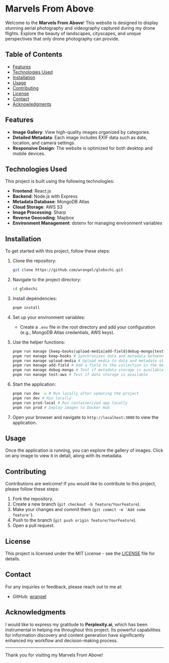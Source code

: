 # Marvels From Above

Welcome to the **Marvels From Above**! This website is designed to display stunning aerial photography and videography captured during my drone flights. Explore the beauty of landscapes, cityscapes, and unique perspectives that only drone photography can provide.

## Table of Contents

- [Features](#features)
- [Technologies Used](#technologies-used)
- [Installation](#installation)
- [Usage](#usage)
- [Contributing](#contributing)
- [License](#license)
- [Contact](#contact)
- [Acknowledgments](#acknowledgments)

## Features

- **Image Gallery**: View high-quality images organized by categories.
- **Detailed Metadata**: Each image includes EXIF data such as date, location, and camera settings.
- **Responsive Design**: The website is optimized for both desktop and mobile devices.

## Technologies Used

This project is built using the following technologies:

- **Frontend**: React.js
- **Backend**: Node.js with Express
- **Metadata Database**: MongoDB Atlas
- **Cloud Storage**: AWS S3
- **Image Processing**: Sharp
- **Reverse Geocoding**: Mapbox
- **Environment Management**: dotenv for managing environment variables

## Installation

To get started with this project, follow these steps:

1. Clone the repository:

   ```bash
   git clone https://github.com/wrangel/globschi.git
   ```

2. Navigate to the project directory:

   ```bash
   cd globschi
   ```

3. Install dependencies:

   ```bash
   pnpm install
   ```

4. Set up your environment variables:

   - Create a `.env` file in the root directory and add your configuration (e.g., MongoDB Atlas credentials, AWS keys).

5. Use the helper functions:

   ```bash
   pnpm run manage {keep-books|upload-media|add-field|debug-mongo|test-aws}
   pnpm run manage keep-books # Synchronizes data and metadata between and within data and metadata storages
   pnpm run manage upload-media # Upload media to data and metadata storages
   pnpm run manage add-field # Add a field to the collection in the metadata storage
   pnpm run manage debug-mongo # Test if metadata storage is available
   pnpm run manage test-aws # Test if data storage is available
   ```

6. Start the application:

   ```bash
   pnpm run dev -u # Run locally after updating the project
   pnpm run dev # Run locally
   pnpm run prod-local # Run containerized app locally
   pnpm run prod # Deploy images to Docker Hub
   ```

7. Open your browser and navigate to `http://localhost:3000` to view the application.

## Usage

Once the application is running, you can explore the gallery of images. Click on any image to view it in detail, along with its metadata.

## Contributing

Contributions are welcome! If you would like to contribute to this project, please follow these steps:

1. Fork the repository.
2. Create a new branch (`git checkout -b feature/YourFeature`).
3. Make your changes and commit them (`git commit -m 'Add some feature'`).
4. Push to the branch (`git push origin feature/YourFeature`).
5. Open a pull request.

## License

This project is licensed under the MIT License - see the [LICENSE](LICENSE) file for details.

## Contact

For any inquiries or feedback, please reach out to me at:

- GitHub: [wrangel](https://github.com/wrangel)

## Acknowledgments

I would like to express my gratitude to **Perplexity.ai**, which has been instrumental in helping me throughout this project. Its powerful capabilities for information discovery and content generation have significantly enhanced my workflow and decision-making process.

---

Thank you for visiting my Marvels From Above!
